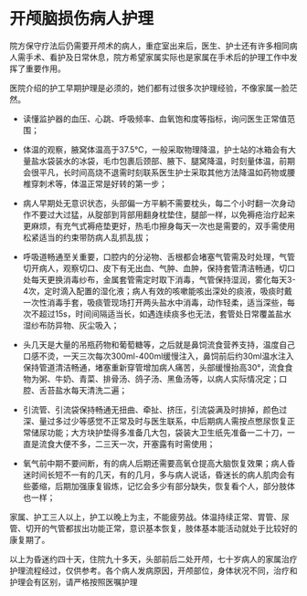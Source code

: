# 开颅脑损伤病人护理

院方保守疗法后仍需要开颅术的病人，重症室出来后，医生、护士还有许多相同病人需手术、看护及日常休息，院方希望家属实际也是家属在手术后的护理工作中发挥了重要作用。

医院介绍的护工早期护理是必须的，她们都有过很多次护理经验，不像家属一脸茫然。

* 读懂监护器的血压、心跳、呼吸频率、血氧饱和度等指标，询问医生正常值范围；

* 体温的观察，腋窝体温高于37.5℃，一般采取物理降温，护士站的冰箱会有大量盐水袋装水的冰袋，毛巾包裹后颈部、腋下、腿窝降温，时刻量体温，前期会很平凡，长时间高烧不退需时刻联系医生护士采取其他方法降温如药物或腰椎穿刺术等，体温正常是好转的第一步；

* 病人早期处无意识状态，头部偏一方平躺不需要枕头，每二个小时翻一次身动作不要过大过猛，从腚部到背部用翻身枕垫住，腿部一样，以免褥疮治疗起来更麻烦，有充气式褥疮垫更好，热毛巾擦身每天一次也是需要的，双手需使用松紧适当的约束带防病人乱抓乱拔；

* 呼吸道畅通至关重要，口腔内的分泌物、舌根都会堵塞气管需及时处理，气管切开病人，观察切口、皮下有无出血、气肿、血肿，保持套管清洁畅通，切口处每天更换消毒纱布，金属套管需定时取下消毒，气管保持湿润，雾化每天3-4次，定时滴入配置的湿化液；病人有效的咳嗽能咳出深处的痰液，吸痰时戴一次性消毒手套，吸痰管现场打开两头盐水中消毒，动作轻柔，适当深些，每次不超过15s，时间间隔适当长，如遇连续痰多也无法，套管处日常覆盖盐水湿纱布防异物、灰尘吸入；

* 头几天是大量的吊瓶药物和葡萄糖等，之后就是鼻饲流食营养支持，温度自己口感不烫，一天三次每次300ml-400ml缓慢注入，鼻饲前后约30ml温水注入保持管道清洁畅通，堵塞重新穿管增加病人痛苦，头部缓慢抬高30°，流食食物为粥、牛奶、青菜、排骨汤、鸽子汤、黑鱼汤等，以病人实际情况定；口腔、舌苔盐水每天清洗二遍；

* 引流管、引流袋保持畅通无扭曲、牵扯、挤压，引流袋满及时排掉，颜色过深、量过多过少等感觉不正常及时与医生联系，中后期病人需按点憋尿恢复正常储尿功能；大方块护垫得多准备几大包，袋装大卫生纸先准备一二十刀，一直是流食大便不多，二三天一次，开塞露有时需使用；

* 氧气前中期不要间断，有的病人后期还需要高氧仓提高大脑恢复效果；病人昏迷时间长短不一有的几天，有的几月，多与病人说话，昏迷长的病人肌肉会有些萎缩，后期加强康复锻炼，记忆会多少有部分缺失，恢复看个人，部分肢体也一样；

家属、护工三人以上，护工以晚上为主，不能疲劳战。体温持续正常、胃管、尿管、切开的气管都拔出功能正常，意识基本恢复，肢体基本能活动就处于比较好的康复期了。

以上为昏迷约四十天，住院九十多天，头部前后二处开颅，七十岁病人的家属治疗护理流程经过，仅供参考。各个病人发病原因，开颅部位，身体状况不同，治疗和护理会有区别，请严格按照医嘱护理